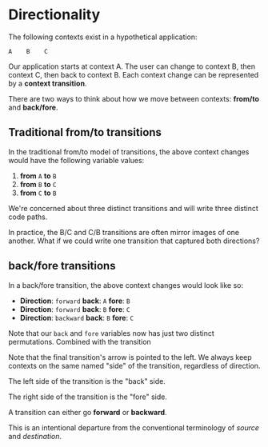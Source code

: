 # Directionality

The following contexts exist in a hypothetical application:

```
A    B    C
```

Our application starts at context A. The user can change to context B, then context C, then back to context B. Each context change can be represented by a **context transition**.

There are two ways to think about how we move between contexts: **from/to** and **back/fore**.

## Traditional from/to transitions

In the traditional from/to model of transitions, the above context changes would have the following variable values:

1. **from** `A` **to** `B`
2. **from** `B` **to** `C`
3. **from** `C` **to** `B`

We're concerned about three distinct transitions and will write three distinct code paths.

In practice, the B/C and C/B transitions are often mirror images of one another. What if we could write one transition that captured both directions?

## back/fore transitions

In a back/fore transition, the above context changes would look like so:

- **Direction**: `forward` **back**: `A` **fore**: `B`
- **Direction**: `forward` **back**: `B` **fore**: `C`
- **Direction**: `backward` **back**: `B` **fore**: `C`

Note that our `back` and `fore` variables now has just two distinct permutations. Combined with the transition

Note that the final transition's arrow is pointed to the left. We always keep contexts on the same named "side" of the transition, regardless of direction.

The left side of the transition is the "back" side.

The right side of the transition is the "fore" side.

A transition can either go **forward** or **backward**.

This is an intentional departure from the conventional terminology of _source_ and _destination_.


